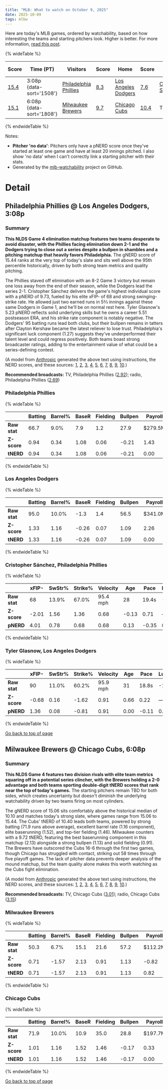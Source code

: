 ```yaml
---
title: "MLB: What to watch on October 9, 2025"
date: 2025-10-09
tags: mlbw
---
```


Here are today's MLB games, ordered by watchability, based on how interesting the teams and starting pitchers look. Higher is better. For more information, [read this post](https://andrewenfield.com/blog/2025/08/07/how-to-choose-which-baseball-game-to-watch).


{% wideTable %}

| Score | Time (PT) | Visitors | Score | Home | Score | Starter (V) | Score | Starter (H) | Score |
|-------|------------|----------|-------|------|-------|-------------|-------|-------------|-------|
| [15.4](#philadelphia-phillies-los-angeles-dodgers-3-08p) | 3:08p {data-sort='1508'} | [Philadelphia Phillies](https://www.fangraphs.com/teams/phillies/stats) | [8.3](#philadelphia-phillies) | [Los Angeles Dodgers](https://www.fangraphs.com/teams/dodgers/stats) | [7.6](#los-angeles-dodgers) | [Cristopher Sánchez](https://www.fangraphs.com/search?q=Sánchez) | [9.7](#cristopher-sanchez-philadelphia-phillies) | [Tyler Glasnow](https://www.fangraphs.com/search?q=Glasnow) | [5.2](#tyler-glasnow-los-angeles-dodgers) |
| [15.1](#milwaukee-brewers-chicago-cubs-6-08p) | 6:08p {data-sort='1808'} | [Milwaukee Brewers](https://www.fangraphs.com/teams/brewers/stats) | [9.7](#milwaukee-brewers) | [Chicago Cubs](https://www.fangraphs.com/teams/cubs/stats) | [10.4](#chicago-cubs) | TBD | No data | TBD | No data |
{% endwideTable %}

Notes:

- **Pitcher 'no data'**: Pitchers only have a pNERD score once they've started at least one game and have at least 20 innings pitched. I also show 'no data' when I can't correctly link a starting pitcher with their stats.
- Generated by the [mlb-watchability](https://github.com/aenfield/mlb-watchability) project on GitHub.


# Detail

## Philadelphia Phillies @ Los Angeles Dodgers, 3:08p

### Summary

**This NLDS Game 4 elimination matchup features two teams desperate to avoid disaster, with the Phillies facing elimination down 2-1 and the Dodgers trying to close out a series despite a bullpen in shambles and a pitching matchup that heavily favors Philadelphia.** The gNERD score of 15.44 ranks at the very top of today's slate and sits well above the 95th percentile historically, driven by both strong team metrics and quality pitching.

The Phillies staved off elimination with an 8-2 Game 3 victory but remain one loss away from the end of their season, while the Dodgers lead the series 2-1. Cristopher Sánchez delivers the game's highest individual score with a pNERD of 9.73, fueled by his elite xFIP- of 68 and strong swinging-strike rate. He allowed just two earned runs in 5⅔ innings against these same Dodgers in Game 1, and he'll be on normal rest here. Tyler Glasnow's 5.23 pNERD reflects solid underlying skills but he owns a career 5.51 postseason ERA, and his strike rate component is notably negative. The Dodgers' 95 batting runs lead both clubs, but their bullpen remains in tatters after Clayton Kershaw became the latest reliever to lose trust. Philadelphia's significant luck component (1.27) suggests they've underperformed their talent level and could regress positively. Both teams boast strong broadcaster ratings, adding to the entertainment value of what could be a series-defining contest.

(A model from [Anthropic](https://www.anthropic.com) generated the above text using instructions, the NERD scores, and these sources: [1](https://www.espn.com/mlb/game/_/gameId/401809281/phillies-dodgers), [2](https://www.cbssports.com/mlb/news/phillies-dodgers-nlds-schedule-odds-prediction-pick-2025-mlb-playoffs/), [3](https://www.cbsnews.com/philadelphia/news/phillies-vs-dodgers-nlds-schedule-2025/), [4](https://www.espn.com/mlb/story/_/id/46409722/2025-mlb-playoffs-word-series-schedule-how-watch-postseason-bracket-standings), [5](https://www.foxsports.com/stories/mlb/2025-mlb-playoff-bracket-schedule-scores-divisional), [6](https://sports.yahoo.com/mlb/breaking-news/article/mlb-playoffs-2025-the-phillies-won-a-must-win-game-did-the-dodgers-lose-one-too-061856275.html), [7](https://sports.yahoo.com/mlb/article/mlb-playoffs-2025-boos-rain-down-on-the-phillies-as-dodgers-go-up-2-0-in-nlds-with-the-end-of-an-era-looming-052333564.html), [8](https://6abc.com/post/nlds-2025-phillies-playoff-schedule-possible-opponents-analysis/17907163/), [9](https://sports.yahoo.com/mlb/breaking-news/live/mlb-playoffs-2025-division-series-scores-updates-as-brewers-roll-past-cubs-again-dodgers-put-phillies-on-the-brink-211557086.html), [10](https://www.cbssports.com/mlb/news/mlb-playoff-bracket-schedule-2025/).)

**Recommended broadcasts:** TV, Philadelphia Phillies ([2.92](https://awfulannouncing.com/orig/2025-mlb-local-broadcaster-rankings.html)); radio, Philadelphia Phillies ([2.69](https://awfulannouncing.com/orig/2025-mlb-local-radio-booth-rankings-miller-rose-hughes-hamilton.html))

### Philadelphia Phillies

{% wideTable %}

|              | Batting | Barrel% | BaseR | Fielding | Bullpen | Payroll | Age   | Luck | TV | Radio | C | Total |
| ------------ | ------- | ------- | ----- | -------- | ------- | ------- | ----- | ---- | -- | ----- | - | ----- |
| **Raw stat** | 66.7 | 9.0% | 7.9 | 1.2 | 27.9 | $279.5M | 29.5 | 29.0 | 2.92 | 2.69 | — | — |
| **Z-score** | 0.94 | 0.34 | 1.08 | 0.06 | -0.21 | 1.43 | 0.79 | 1.27 | 1.03 | 0.64 | — | — |
| **tNERD** | 0.94 | 0.34 | 1.08 | 0.06 | -0.21 | 0.00 | 0.00 | 1.27 | 0.52 | 0.32 | 4.00 | 8.32 |
{% endwideTable %}

### Los Angeles Dodgers

{% wideTable %}

|              | Batting | Barrel% | BaseR | Fielding | Bullpen | Payroll | Age   | Luck | TV | Radio | C | Total |
| ------------ | ------- | ------- | ----- | -------- | ------- | ------- | ----- | ---- | -- | ----- | - | ----- |
| **Raw stat** | 95.0 | 10.0% | -1.3 | 1.4 | 56.5 | $341.0M | 29.6 | -3.0 | 2.45 | 2.51 | — | — |
| **Z-score** | 1.33 | 1.16 | -0.26 | 0.07 | 1.09 | 2.26 | 0.89 | -0.14 | 0.12 | 0.26 | — | — |
| **tNERD** | 1.33 | 1.16 | -0.26 | 0.07 | 1.09 | 0.00 | 0.00 | 0.00 | 0.06 | 0.13 | 4.00 | 7.59 |
{% endwideTable %}

### Cristopher Sánchez, Philadelphia Phillies

{% wideTable %}

|              | xFIP- | SwStr% | Strike% | Velocity | Age   | Pace  | Luck | KN%  | C | Total |
| ------------ | ----- | ------ | ------- | -------- | ----- | ----- | ---- | ---- | - | ----- |
| **Raw stat** | 68 | 13.9% | 67.0% | 95.4 mph | 28 | 19.4s | -10 | 0.0% | — | — |
| **Z-score** | -2.01 | 1.56 | 1.36 | 0.68 | -0.13 | 0.71 | — | — | — | — |
| **pNERD** | 4.01 | 0.78 | 0.68 | 0.68 | 0.13 | -0.35 | 0.00 | 0.00 | 3.80 | 9.73 |
{% endwideTable %}

### Tyler Glasnow, Los Angeles Dodgers

{% wideTable %}

|              | xFIP- | SwStr% | Strike% | Velocity | Age   | Pace  | Luck | KN%  | C | Total |
| ------------ | ----- | ------ | ------- | -------- | ----- | ----- | ---- | ---- | - | ----- |
| **Raw stat** | 90 | 11.0% | 60.2% | 95.9 mph | 31 | 18.8s | -14 | 0.0% | — | — |
| **Z-score** | -0.68 | 0.16 | -1.62 | 0.91 | 0.66 | 0.22 | — | — | — | — |
| **pNERD** | 1.36 | 0.08 | -0.81 | 0.91 | 0.00 | -0.11 | 0.00 | 0.00 | 3.80 | 5.23 |
{% endwideTable %}


[Go back to top of page](#)

## Milwaukee Brewers @ Chicago Cubs, 6:08p

### Summary

**This NLDS Game 4 features two division rivals with elite team metrics squaring off in a potential series clincher, with the Brewers holding a 2-0 advantage and both teams sporting double-digit tNERD scores that rank near the top of today's games.** The starting pitchers remain TBD for both sides, which creates uncertainty but doesn't diminish the underlying watchability driven by two teams firing on most cylinders.

The gNERD score of 15.06 sits comfortably above the historical median of 10.10 and matches today's strong slate, where games range from 15.06 to 15.44. The Cubs' tNERD of 10.40 leads both teams, powered by strong batting (71.9 runs above average), excellent barrel rate (1.16 component), elite baserunning (1.52), and top-tier fielding (1.46). Milwaukee counters with a 9.72 tNERD, featuring the best baserunning component in this matchup (2.13) alongside a strong bullpen (1.13) and solid fielding (0.91). The Brewers have outscored the Cubs 16-6 through the first two games, though Chicago has struggled with contact, striking out 58 times through five playoff games. The lack of pitcher data prevents deeper analysis of the mound matchup, but the team quality alone makes this worth watching as the Cubs fight elimination.

(A model from [Anthropic](https://www.anthropic.com) generated the above text using instructions, the NERD scores, and these sources: [1](https://www.mlb.com/brewers/roster/probable-pitchers), [2](https://www.brewcrewball.com/series-previews/72637/2025-nlds-series-preview-brewers-cubs-pitching-probables-peralta-boyd-priester-quintana), [3](https://www.bleachernation.com/picks/2025/10/06/brewers-vs-cubs-probable-starting-pitchers-nlds-game-2/), [4](https://www.totalprosports.com/mlb/brewers-vs-cubs-nlds-date-tv-channel-streaming-2025-mlb-playoff/), [5](https://www.mlb.com/news/cubs-vs-brewers-nlds-game-1-starting-lineups-pitching-matchup), [6](https://www.mlb.com/cubs/roster/probable-pitchers), [7](https://www.cbssports.com/mlb/news/brewers-vs-cubs-nlds-schedule-prediction-odds-division-rivals-meet-for-first-time-in-mlb-playoffs/), [8](https://www.baseball-reference.com/previews/2025/CHN202510090.shtml), [9](https://www.brewcrewball.com/2025/5/1/24421841/series-preview-brewers-cubs-probable-pitchers-brown-priester-taillon-quintana-imanaga-peralta-i-94), [10](https://sports.yahoo.com/article/brewers-cubs-nlds-game-3-153051695.html).)

**Recommended broadcasts:** TV, Chicago Cubs ([3.01](https://awfulannouncing.com/orig/2025-mlb-local-broadcaster-rankings.html)); radio, Chicago Cubs ([3.15](https://awfulannouncing.com/orig/2025-mlb-local-radio-booth-rankings-miller-rose-hughes-hamilton.html))

### Milwaukee Brewers

{% wideTable %}

|              | Batting | Barrel% | BaseR | Fielding | Bullpen | Payroll | Age   | Luck | TV | Radio | C | Total |
| ------------ | ------- | ------- | ----- | -------- | ------- | ------- | ----- | ---- | -- | ----- | - | ----- |
| **Raw stat** | 50.3 | 6.7% | 15.1 | 21.6 | 57.2 | $112.2M | 27.6 | -26.0 | 2.66 | 2.56 | — | — |
| **Z-score** | 0.71 | -1.57 | 2.13 | 0.91 | 1.13 | -0.82 | -1.14 | -1.15 | 0.53 | 0.37 | — | — |
| **tNERD** | 0.71 | -1.57 | 2.13 | 0.91 | 1.13 | 0.82 | 1.14 | 0.00 | 0.27 | 0.18 | 4.00 | 9.72 |
{% endwideTable %}

### Chicago Cubs

{% wideTable %}

|              | Batting | Barrel% | BaseR | Fielding | Bullpen | Payroll | Age   | Luck | TV | Radio | C | Total |
| ------------ | ------- | ------- | ----- | -------- | ------- | ------- | ----- | ---- | -- | ----- | - | ----- |
| **Raw stat** | 71.9 | 10.0% | 10.9 | 35.0 | 28.8 | $197.7M | 30.6 | -6.0 | 3.01 | 3.15 | — | — |
| **Z-score** | 1.01 | 1.16 | 1.52 | 1.46 | -0.17 | 0.33 | 1.91 | -0.27 | 1.22 | 1.62 | — | — |
| **tNERD** | 1.01 | 1.16 | 1.52 | 1.46 | -0.17 | 0.00 | 0.00 | 0.00 | 0.61 | 0.81 | 4.00 | 10.40 |
{% endwideTable %}


[Go back to top of page](#)

